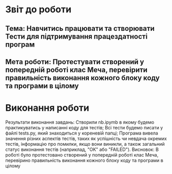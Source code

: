 # Звіт до роботи
## Тема: Навчитись працювати та створювати Тести для підтримування працездатності програм
## Мета роботи: Протестувати створений у попередній роботі клас Меча, перевірити правильність виконання кожного блоку коду та програми в цілому


# Виконання роботи

Результати виконання завдань:
Створили nb.ipymb в якому будемо практикуватись у написанні коду для тестів;
Всі тести будемо писати у файлі tests.py, який знаходиться у кореневій папці;
Програма вивела значення різних аспектів тестів, таких як успішність чи невдача окремих тестів, інформацію про помилки, якщо вони виникли, а також загальний статус виконання тестів (наприклад, "OK" або "FAILED").
Висновок: В роботі було протестовано створений у попередній роботі клас Меча, перевірино правильність виконання кожного блоку коду та програми в цілому
